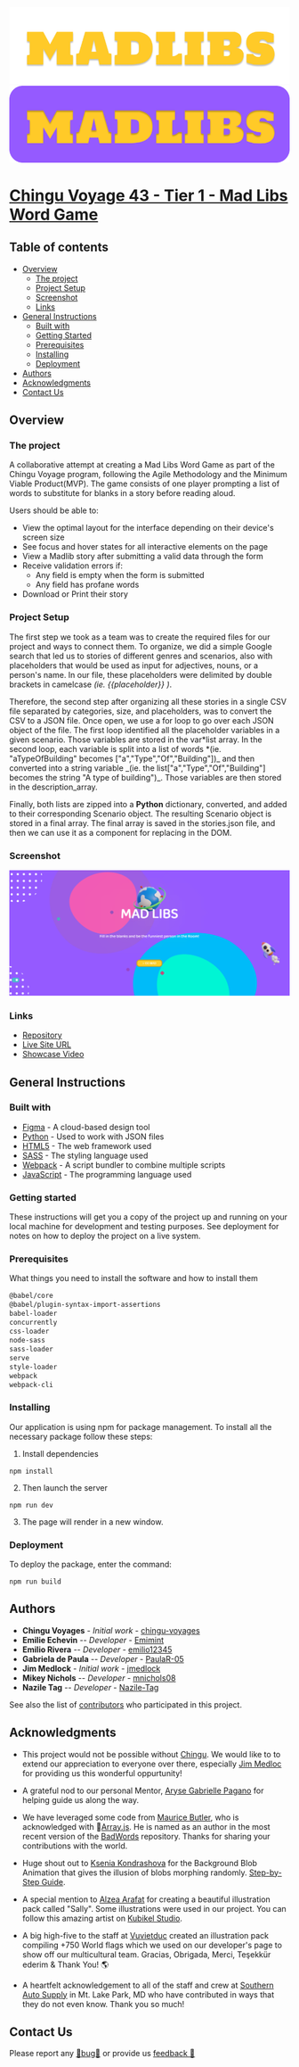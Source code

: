 ![](./Images/madlibs.png#gh-light-mode-only)
![](./Images/Readme_frame.png#gh-dark-mode-only)


# [Chingu Voyage 43 - Tier 1 - Mad Libs Word Game](https://github.com/chingu-voyages/v43-tier1-team-09)

## Table of contents

- [Overview](#overview)
  - [The project](#the-project)
  - [Project Setup](#project-setup)
  - [Screenshot](#screenshot)
  - [Links](#links)
- [General Instructions](#general-instructions)
  - [Built with](#built-with)
  - [Getting Started](#getting-started)
  - [Prerequisites](#Prerequisites)
  - [Installing](#installing)
  - [Deployment](#deployment)
- [Authors](#authors)
- [Acknowledgments](#acknowledgments)
- [Contact Us](#contact-us)

## Overview

### The project

A collaborative attempt at creating a Mad Libs Word Game as part of the Chingu Voyage program, following the Agile Methodology and the Minimum Viable Product(MVP). The game consists of one player prompting a list of words to substitute for blanks in a story before reading aloud.

Users should be able to:

- View the optimal layout for the interface depending on their device's screen size
- See focus and hover states for all interactive elements on the page
- View a Madlib story after submitting a valid data through the form
- Receive validation errors if:
  - Any field is empty when the form is submitted
  - Any field has profane words
- Download or Print their story

### Project Setup

The first step we took as a team was to create the required files for our project and ways to connect them. To organize, we did a simple Google search that led us to stories of different genres and scenarios, also with placeholders that would be used as input for adjectives, nouns, or a person's name. In our file, these placeholders were delimited by double brackets in camelcase _(ie. {{placeholder}} )_.

Therefore, the second step after organizing all these stories in a single CSV file separated by categories, size, and placeholders, was to convert the CSV to a JSON file. Once open, we use a for loop to go over each JSON object of the file. The first loop identified all the placeholder variables in a given scenario. Those variables are stored in the var*list array. In the second loop, each variable is split into a list of words *(ie. "aTypeOfBuilding" becomes ["a","Type","Of","Building"])_ and then converted into a string variable _(ie. the list["a","Type","Of","Building"] becomes the string "A type of building")\_. Those variables are then stored in the description_array.

Finally, both lists are zipped into a **Python** dictionary, converted, and added to their corresponding Scenario object. The resulting Scenario object is stored in a final array. The final array is saved in the stories.json file, and then we can use it as a component for replacing in the DOM.

### Screenshot

![](../docs/Images/screenshot.png)

### Links

- [Repository](https://github.com/chingu-voyages/v43-tier1-team-09)
- [Live Site URL](https://v43-tier1-team-09.netlify.app/)
- [Showcase Video](https://www.youtube.com/watch?v=wzQC3xtzPss)

## General Instructions

### Built with

- [Figma](https://www.figma.com/) - A cloud-based design tool
- [Python](https://www.python.org/) - Used to work with JSON files
- [HTML5](https://developer.mozilla.org/en-US/docs/Glossary/HTML5) - The web framework used
- [SASS](https://sass-lang.com/) - The styling language used
- [Webpack](https://webpack.js.org/) - A script bundler to combine multiple scripts
- [JavaScript](https://developer.mozilla.org/en-US/docs/Web/JavaScript) - The programming language used

### Getting started

These instructions will get you a copy of the project up and running on your local machine for development and testing purposes. See deployment for notes on how to deploy the project on a live system.

### Prerequisites

What things you need to install the software and how to install them

```
@babel/core
@babel/plugin-syntax-import-assertions
babel-loader
concurrently
css-loader
node-sass
sass-loader
serve
style-loader
webpack
webpack-cli
```

### Installing

Our application is using npm for package management. To install all the necessary package follow these steps:

1. Install dependencies

```
npm install
```

2. Then launch the server

```
npm run dev
```

3. The page will render in a new window.

### Deployment

To deploy the package, enter the command:

```
npm run build
```

## Authors

- **Chingu Voyages** - _Initial work_ - [chingu-voyages](https://github.com/chingu-voyages)
- **Emilie Echevin** -- _Developer_ - [Emimint](https://github.com/Emimint)
- **Emilio Rivera** -- _Developer_ - [emilio12345](https://github.com/emilio12345)
- **Gabriela de Paula** -- _Developer_ - [PaulaR-05](https://github.com/PaulaR-05)
- **Jim Medlock** - _Initial work_ - [jmedlock](https://github.com/jdmedlock)
- **Mikey Nichols** -- _Developer_ - [mnichols08](https://github.com/mnichols08)
- **Nazile Tag** -- _Developer_ - [Nazile-Tag](https://github.com/Nazile-Tag)

See also the list of [contributors](./CONTRIBUTORS.md) who participated in this project.

## Acknowledgments

- This project would not be possible without [Chingu](https://www.chingu.io/). We would like to to extend our appreciation to everyone over there, especially [Jim Medloc](https://github.com/jdmedlock) for providing us this wonderful oppurtunity!

- A grateful nod to our personal Mentor, [Aryse Gabrielle Pagano](https://github.com/medic1111) for helping guide us along the way.

- We have leveraged some code from [Maurice Butler](https://github.com/MauriceButler), who is acknowledged with 🔣[Array.js](https://github.com/MauriceButler/badwords/blob/master/array.js). He is named as an author in the most recent version of the [BadWords](https://github.com/MauriceButler/badwords) repository. Thanks for sharing your contributions with the world.

- Huge shout out to [Ksenia Kondrashova](https://github.com/uuuulala) for the Background Blob Animation that gives the illusion of blobs morphing randomly. [Step-by-Step Guide](https://dev.to/uuuuuulala/making-background-blob-animation-in-just-15kb-step-by-step-guide-2482).

- A special mention to [Alzea Arafat](https://dribbble.com/alzea) for creating a beautiful illustration pack called "Sally". Some illustrations were used in our project. You can follow this amazing artist on [Kubikel Studio](https://ui8.net/users/kubikel-studio).

- A big high-five to the staff at [Vuvietduc](https://vuvietduc.com/) created an illustration pack compiling +750 World flags which we used on our developer's page to show off our multicultural team. Gracias, Obrigada, Merci, Teşekkür ederim & Thank You! 🌎

- A heartfelt acknowledgement to all of the staff and crew at [Southern Auto Supply](https://www.napaonline.com/en/md/oakland/store/804877) in Mt. Lake Park, MD who have contributed in ways that they do not even know. Thank you so much!

## Contact Us

Please report any [🐛bug🐛](https://docs.google.com/forms/d/e/1FAIpQLSd91zh13dCmv4GNsG7ndVoY4njof7NvHQ3LoMrXabnkXylihg/viewform?usp=sf_link) or provide us [feedback 🤗](https://docs.google.com/forms/d/e/1FAIpQLSd91zh13dCmv4GNsG7ndVoY4njof7NvHQ3LoMrXabnkXylihg/viewform?usp=sf_link)
